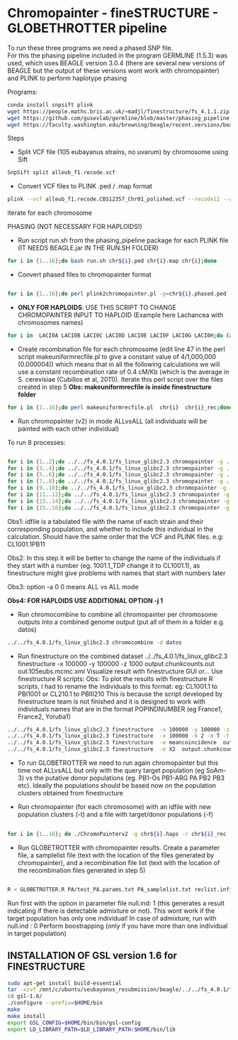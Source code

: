 # Chromopainter - fineSTRUCTURE - GLOBETHROTTER pipeline

To run these three programs we need a phased SNP file.  
For this the phasing pipeline included in the program GERMLINE (1.5.3) was used, which uses BEAGLE version 3.0.4 (there are several new versions of BEAGLE but the output of these versions wont work with chromopainter) and PLINK to perform haplotype phasing

Programs:
```bash
conda install snpsift plink
wget https://people.maths.bris.ac.uk/~madjl/finestructure/fs_4.1.1.zip
wget https://github.com/gusevlab/germline/blob/master/phasing_pipeline.tar.gz
wget https://faculty.washington.edu/browning/beagle/recent.versions/beagle_3.0.4_05May09.zip <- JUST NEED TO COPY BEAGLE.JAR TO THE PHASING PIPELINE FOLDER
```
Steps

- Split VCF file (105 eubayanus strains, no uvarum) by chromosome using Sift
```bash
SnpSift split alleub_f1.recode.vcf
```
- Convert VCF files to PLINK .ped / .map format
```bash
plink --vcf alleub_f1.recode.CBS12357_Chr01_polished.vcf --recode12 --allow-extra-chr --double-id --geno 1 --out chr1
```
iterate for each chromosome

PHASING (NOT NECESSARY FOR HAPLOIDS!)
- Run script run.sh from the phasing_pipeline package for each PLINK file (IT NEEDS BEAGLE.jar IN THE RUN.SH FOLDER)
```bash
for i in {1..16};do bash run.sh chr${i}.ped chr{i}.map chr{i};done
```
- Convert phased files to chromopainter format
```bash

for i in {1..16};do perl plink2chromopainter.pl -p=chr${i}.phased.ped -m=chr{i}.phased.map -o=chr{i}.chromopainter -f;done

```

- **ONLY FOR HAPLOIDS**: USE THIS SCRIPT TO CHANGE CHROMOPAINTER INPUT TO HAPLOID (Example here Lachancea with chromosomes names)
```bash
for i in  LACI0A LACI0B LACI0C LACI0D LACI0E LACI0F LACI0G LACI0H;do (awk 'NR == 1  { print $1 /2 }' chr${i}.chromopainter; sed '2,3!d' chr${i}.chromopainter;sed '1,3d' chr${i}.chromopainter|sed  '0~2d')| cat > chr${i}.chromopainter.haploid;done
```


- Create recombination file for each chromosome (edit line 47 in the perl script makeuniformrecfile.pl to give a constant value of 4/1,000,000 (0.000004)) which means that in all the following calculations we will use a constant recombination rate of 0.4 cM/Kb (which is the average in S. cerevisiae (Cubillos et al, 2011)). Iterate this perl script over the files created in step 5
**Obs: makeuniformrecfile is inside finestructure folder**

```bash
for i in {1..16};do perl makeuniformrecfile.pl  chr{i}  chr{i}_rec;done
```
- Run chromopainter (v2) in mode ALLvsALL (all individuals will be painted with each other individual)

To run 8 processes:
```bash

for i in {1..2};do ../../fs_4.0.1/fs_linux_glibc2.3 chromopainter -g ../chr${i}.chromopainter -r ../chr${i}_rec -t idfile.txt -o cp_chr${i} -a 0 0;done &
for i in {3..4};do ../../fs_4.0.1/fs_linux_glibc2.3 chromopainter -g ../chr${i}.chromopainter -r ../chr${i}_rec -t idfile.txt -o cp_chr${i} -a 0 0;done &
for i in {5..6};do ../../fs_4.0.1/fs_linux_glibc2.3 chromopainter -g ../chr${i}.chromopainter -r ../chr${i}_rec -t idfile.txt -o cp_chr${i} -a 0 0;done &
for i in {7..8};do ../../fs_4.0.1/fs_linux_glibc2.3 chromopainter -g ../chr${i}.chromopainter -r ../chr${i}_rec -t idfile.txt -o cp_chr${i} -a 0 0;done &
for i in {9..10};do ../../fs_4.0.1/fs_linux_glibc2.3 chromopainter -g ../chr${i}.chromopainter -r ../chr${i}_rec -t idfile.txt -o cp_chr${i} -a 0 0;done &
for i in {11..12};do ../../fs_4.0.1/fs_linux_glibc2.3 chromopainter -g ../chr${i}.chromopainter -r ../chr${i}_rec -t idfile.txt -o cp_chr${i} -a 0 0;done &
for i in {13..14};do ../../fs_4.0.1/fs_linux_glibc2.3 chromopainter -g ../chr${i}.chromopainter -r ../chr${i}_rec -t idfile.txt -o cp_chr${i} -a 0 0;done &
for i in {15..16};do ../../fs_4.0.1/fs_linux_glibc2.3 chromopainter -g ../chr${i}.chromopainter -r ../chr${i}_rec -t idfile.txt -o cp_chr${i} -a 0 0;done &
```
Obs1: idfile is a tabulated file with the name of each strain and their corresponding population, and whether to include this individual in the calculation. Should have the same order that the VCF and PLINK files. e.g: CL1001.1<TAB>PB1<TAB>1

Obs2: In this step it will be better to change the name of the individuals if they start with a number (eg. 1001.1_TDP change it to CL1001.1), as finestructure might give problems with names that start with numbers later

Obs3: option -a 0 0 means ALL vs ALL mode

**Obs4: FOR HAPLOIDS USE ADDITIONAL OPTION -j 1**


- Run chromocombine to combine all chromopainter per chromosome outputs into a combined genome output (put all of them in a folder e.g. datos)
```bash
../../fs_4.0.1/fs_linux_glibc2.3 chromocombine -d datos
```
-	Run finestructure on the combined dataset 
		../../fs_4.0.1/fs_linux_glibc2.3 finestructure  -x 100000 -y 100000 -z 1000 output.chunkcounts.out out.105eubs.mcmc.xml
		Visualize result with finestructure GUI or...
		Use finestructure R scripts:
		Obs: To plot the results with finestructure R scripts, I had to rename the individuals to this format:
		eg:	CL1001.1 to PBI1001 or CL210.1 to PBIII210
		This is because the script developed by finestructure team is not finished and it is designed to work with individuals names that are in the format POPINDNUMBER (eg France1, France2, Yoruba1)
```bash
../../fs_4.0.1/fs_linux_glibc2.3 finestructure  -x 100000 -y 100000 -z 1000 output.chunkcounts.out structure_result.xml
../../fs_4.0.1/fs_linux_glibc2.3 finestructure  -x 100000 -k 2 -m T -t 1000000 output.chunkcounts.out structure_result.xml structure_tree.out
../../fs_4.0.1/fs_linux_glibc2.3 finestructure  -e meancoincidence  output.chunkcounts.out structure_result.xml structure_meancoincidence.csv
../../fs_4.0.1/fs_linux_glibc2.3 finestructure  -e X2  output.chunkcounts.out structure_result.xml structure_meanstate.csv
```
-  To run GLOBETROTTER we need to run again chromopainter but this time not ALLvsALL but only with the query target population (eg SoAm-3) vs the putative donor populations (eg. PB1-Os PB1-ARG PA PB2 PB3 etc). Ideally the populations should be based now on the population clusters obtained from finestructure

-	Run chromopainter (for each chromosome) with an idfile with new population clusters (-t) and a file with target/donor populations (-f)
```bash
		
for i in {1..16}; do ./ChromoPainterv2 -g chr${i}.haps -r chr${i}_rec -t idfile.txt -f CL210/CL210_poplist.txt 0 0 -o CL210/chr${i}; done &
```
-	Run GLOBETROTTER with chromopainter results. Create a parameter file, a samplelist file (text with the location of the files generated by chromopainter), and a recombination file list (text with the location of the recombination files generated in step 5)
```bash

R < GLOBETROTTER.R PA/test_PA.params.txt PA_samplelist.txt reclist.infile.txt --no-save > testPA.txt &
```
Run first with the option in parameter file null.ind: 1 (this generates a result indicating if there is detectable admixture or not). This wont work if the target population has only one individual!
In case of admixture, run with null.ind : 0
Perform boostrapping (only if you have more than one individual in target population)



## INSTALLATION OF GSL version 1.6 for FINESTRUCTURE
```bash
sudo apt-get install build-essential
tar -xzvf /mnt/c/ubuntu/seubayanus_resubmission/beagle/../../fs_4.0.1/fs_linux_glibc2.3_4.0.1/gsl-1.6.tar.gz 
cd gsl-1.6/
./configure --prefix=$HOME/bin
make
make install
export GSL_CONFIG=$HOME/bin/bin/gsl-config
export LD_LIBRARY_PATH=$LD_LIBRARY_PATH:$HOME/bin/lib
```
